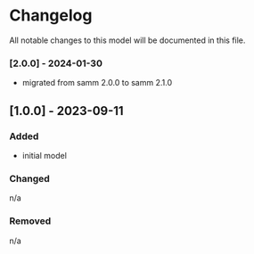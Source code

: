 # Changelog
All notable changes to this model will be documented in this file.

### [2.0.0] - 2024-01-30
- migrated from samm 2.0.0 to samm 2.1.0

## [1.0.0] - 2023-09-11
### Added
- initial model

### Changed
n/a

### Removed
n/a
